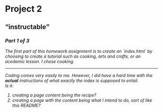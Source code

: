<!DOCTYPE md>
  <h1><b>Project 2</b></h1>
  <h2><q>instructable</q></h2>
  <h3><i>Part 1 of 3<i></h3>
    <p>The first part of this homework assignment is to create an `index.html` by choosing to create a tutorial such as cooking, arts and crafts, or an acedemic lesson. I chose cooking.</p>
  <hr />
  <p>Coding comes very easily to me. However, I did have a hard time with the <b>actual</b> instructions of what exactly the index is supposed to entail.<br />
  Is it:
    <ol>
      <li>creating a page content being the recipe?</li>
      <li>creating a page with the content being what I intend to do, sort of like this README?</li></P>
